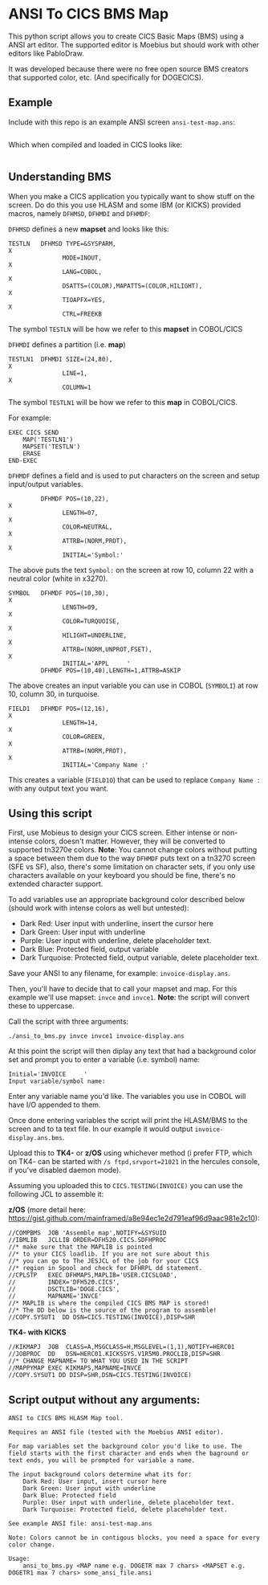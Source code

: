 # ANSI To CICS BMS Map

This python script allows you to create CICS Basic Maps (BMS) using a ANSI art editor. The supported editor is Moebius but should work with other editors like PabloDraw.

It was developed because there were no free open source BMS creators that supported color, etc. (And specifically for DOGECICS).

## Example

Include with this repo is an example ANSI screen `ansi-test-map.ans`:

<img>

Which when compiled and loaded in CICS looks like:

<img>


## Understanding BMS

When you make a CICS application you typically want to show stuff on the screen. Do do this you use HLASM and some IBM (or KICKS) provided macros, namely `DFHMSD`, `DFHMDI` and `DFHMDF`:

`DFHMSD` defines a new **mapset** and looks like this:

```hlasm
TESTLN   DFHMSD TYPE=&SYSPARM,                                         X
               MODE=INOUT,                                             X
               LANG=COBOL,                                             X
               DSATTS=(COLOR),MAPATTS=(COLOR,HILIGHT),                 X
               TIOAPFX=YES,                                            X
               CTRL=FREEKB 
```
The symbol `TESTLN` will be how we refer to this **mapset** in COBOL/CICS

`DFHMDI` defines a partition (i.e. **map**)

```hlasm
TESTLN1  DFHMDI SIZE=(24,80),                                          X
               LINE=1,                                                 X
               COLUMN=1
```

The symbol `TESTLN1` will be how we refer to this **map** in COBOL/CICS. 

For example:

```cobol
EXEC CICS SEND 
    MAP('TESTLN1')
    MAPSET('TESTLN')
    ERASE
END-EXEC
```

`DFHMDF` defines a field and is used to put characters on the screen and setup input/output variables.

```hlasm
         DFHMDF POS=(10,22),                                           X
               LENGTH=07,                                              X
               COLOR=NEUTRAL,                                          X
               ATTRB=(NORM,PROT),                                      X
               INITIAL='Symbol:'
```

The above puts the text `Symbol:` on the screen at row 10, column 22 with a neutral color (white in x3270).

```hlasm
SYMBOL   DFHMDF POS=(10,30),                                           X
               LENGTH=09,                                              X
               COLOR=TURQUOISE,                                        X
               HILIGHT=UNDERLINE,                                      X
               ATTRB=(NORM,UNPROT,FSET),                               X
               INITIAL='APPL     '
         DFHMDF POS=(10,40),LENGTH=1,ATTRB=ASKIP
```

The above creates an input variable you can use in COBOL (`SYMBOLI`) at row 10, column 30, in turquoise.

```hlasm
FIELD1   DFHMDF POS=(12,16),                                           X
               LENGTH=14,                                              X
               COLOR=GREEN,                                            X
               ATTRB=(NORM,PROT),                                      X
               INITIAL='Company Name :'
```

This creates a variable (`FIELD1O`) that can be used to replace `Company Name :` with any output text you want. 

## Using this script

First, use Mobieus to design your CICS screen. Either intense or non-intense colors, doesn't matter. However, they will be converted to supported tn3270e colors. **Note**: You cannot change colors without putting a space between them due to the way `DFHMDF` puts text on a tn3270 screen (SFE vs SF), also, there's some limitation on character sets, if you only use characters available on your keyboard you should be fine, there's no extended character support.

To add variables use an appropriate background color described below (should work with intense colors as well but untested):
* Dark Red: User input with underline, insert the cursor here
* Dark Green: User input with underline
* Purple: User input with underline, delete placeholder text.
* Dark Blue: Protected field, output variable
* Dark Turquoise: Protected field, output variable, delete placeholder text.

Save your ANSI to any filename, for example: `invoice-display.ans`.

Then, you'll have to decide that to call your mapset and map. For this example we'll use mapset: `invce` and `invce1`. **Note**: the script will convert these to uppercase.

Call the script with three arguments:

`./ansi_to_bms.py invce invce1 invoice-display.ans`

At this point the script will then diplay any text that had a background color set and prompt you to enter a variable (i.e. symbol) name:

```
Initial='INVOICE     '
Input variable/symbol name:
```

Enter any variable name you'd like. The variables you use in COBOL will have I/O appended to them. 

Once done entering variables the script will print the HLASM/BMS to the screen and to ta text file. In our example it would output `invoice-display.ans.bms`.

Upload this to **TK4-** or **z/OS** using whichever method (i prefer FTP, which on TK4- can be started with `/s ftpd,srvport=21021` in the hercules console, if you've disabled daemon mode).

Assuming you uploaded this to `CICS.TESTING(INVOICE)` you can use the following JCL to assemble it:


**z/OS** (more detail here: https://gist.github.com/mainframed/a8e94ec1e2d791eaf96d9aac981e2c10):

```jcl
//COMPBMS  JOB 'Assemble map',NOTIFY=&SYSUID
//IBMLIB   JCLLIB ORDER=DFH520.CICS.SDFHPROC
//* make sure that the MAPLIB is pointed
//* to your CICS loadlib. If you are not sure about this
//* you can go to The JESJCL of the job for your CICS
//* region in Spool and check for DFHRPL dd statement.
//CPLSTP   EXEC DFHMAPS,MAPLIB='USER.CICSLOAD',
//         INDEX='DFH520.CICS',
//         DSCTLIB='DOGE.CICS',
//         MAPNAME='INVCE'
//* MAPLIB is where the compiled CICS BMS MAP is stored!
//* The DD below is the source of the program to assemble!
//COPY.SYSUT1  DD DSN=CICS.TESTING(INVOICE),DISP=SHR
```

**TK4- with KICKS**
```jcl
//KIKMAPJ  JOB  CLASS=A,MSGCLASS=H,MSGLEVEL=(1,1),NOTIFY=HERC01
//JOBPROC  DD   DSN=HERC01.KICKSSYS.V1R5M0.PROCLIB,DISP=SHR
//* CHANGE MAPNAME= TO WHAT YOU USED IN THE SCRIPT
//MAPPYMAP EXEC KIKMAPS,MAPNAME=INVCE	
//COPY.SYSUT1 DD DISP=SHR,DSN=CICS.TESTING(INVOICE)
```

## Script output without any arguments:

```
ANSI to CICS BMS HLASM Map tool.

Requires an ANSI file (tested with the Moebius ANSI editor).

For map variables set the background color you'd like to use. The field starts with the first character and ends when the baground or text ends, you will be prompted for variable a name.

The input background colors determine what its for:
	Dark Red: User input, insert cursor here
	Dark Green: User input with underline
	Dark Blue: Protected field
	Purple: User input with underline, delete placeholder text.
	Dark Turquoise: Protected field, delete placeholder text.

See example ANSI file: ansi-test-map.ans

Note: Colors cannot be in contigous blocks, you need a space for every color change.

Usage:
	ansi_to_bms.py <MAP name e.g. DOGETR max 7 chars> <MAPSET e.g. DOGETR1 max 7 chars> some_ansi_file.ansi
```


